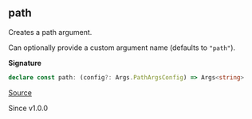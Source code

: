 ## path

Creates a path argument.

Can optionally provide a custom argument name (defaults to `"path"`).

**Signature**

```ts
declare const path: (config?: Args.PathArgsConfig) => Args<string>
```

[Source](https://github.com/Effect-TS/effect/tree/main/packages/cli/src/Args.ts#L372)

Since v1.0.0
